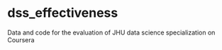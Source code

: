 # dss_effectiveness
Data and code for the evaluation of JHU data science specialization on Coursera
